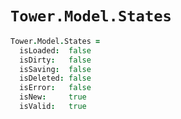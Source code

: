 # `Tower.Model.States`

``` coffeescript
Tower.Model.States =
  isLoaded:  false
  isDirty:   false
  isSaving:  false
  isDeleted: false
  isError:   false
  isNew:     true
  isValid:   true
```

